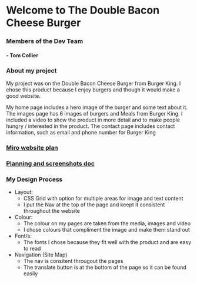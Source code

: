 # Welcome to The Double Bacon Cheese Burger

### Members of the Dev Team
#### - Tom Collier

### About my project

My project was on the Double Bacon Cheese Burger from Burger King. I chose this product because I enjoy burgers and though it would make a good website.

My home page includes a hero image of the burger and some text about it.
The images page has 6 images of burgers and Meals from Burger King. 
I included a video to show the product in more detail and to make people hungry / interested in the product. 
The contact page includes contact information, such as email and phone number for Burger King

 ### [Miro website plan](https://miro.com/app/board/uXjVO-pjkpI=/)
 ### [Planning and screenshots doc](https://docs.google.com/document/d/1iZINNH23cOaqhaMLvZxVJLysgUe4ryvgDhL9TBBitlU/edit)
 ### My Design Process
 
* Layout:
  * CSS Grid with option for multiple areas for image and text content 
  * I put the Nav at the top of the page and keept it consistent throughout the website 
* Colour:
  * The colour on my pages are taken from the media, images and video 
  * I chose colours that compliment the image and make them stand out 
* Font/s:
  * The fonts I chose because they fit well with the product and are easy to read
* Navigation (Site Map)
  * The nav is consitent througout the pages
  * The translate button is at the bottom of the page so it can be found easily 
